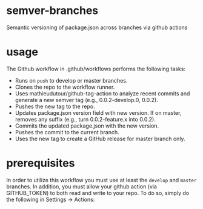 # semver-branches

Semantic versioning of package.json across branches via github actions

# usage

The Github workflow in .github/workflows performs the following tasks:

- Runs on `push` to develop or master branches.
- Clones the repo to the workflow runner.
- Uses mathieudutour/github-tag-action to analyze recent commits and generate a new semver tag (e.g., 0.0.2-develop.0, 0.0.2).
- Pushes the new tag to the repo.
- Updates package.json version field with new version. If on master, removes any suffix (e.g., turn 0.0.2-feature.x into 0.0.2).
- Commits the updated package.json with the new version.
- Pushes the commit to the current branch.
- Uses the new tag to create a GitHub release for master branch only.

# prerequisites

In order to utilize this workflow you must use at least the `develop` and `master` branches. In addition, you must allow your github action (via GITHUB_TOKEN) to both read and write to your repo. To do so, simply do the following in Settings -> Actions:

